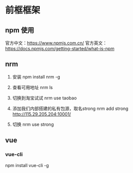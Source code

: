 # 前框框架

## npm 使用

官方中文：https://www.npmjs.com.cn/
官方英文：https://docs.npmjs.com/getting-started/what-is-npm

## nrm

1. 安装
npm install nrm -g

2. 查看可用地址
nrm ls

3. 切换到淘宝试试
nrm use taobao

4. 添加我们内部搭建的私有包源，取名strong
nrm add strong http://115.29.205.204:10001/

5. 切换
nrm use strong

## vue

### vue-cli

npm install vue-cli -g